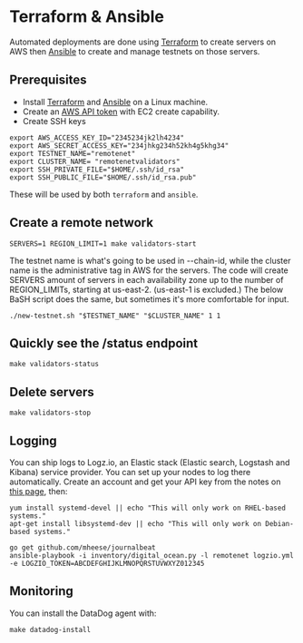 # Terraform & Ansible

Automated deployments are done using [Terraform](https://www.terraform.io/) to create servers on AWS then
[Ansible](http://www.ansible.com/) to create and manage testnets on those servers.

## Prerequisites

- Install [Terraform](https://www.terraform.io/downloads.html) and [Ansible](http://docs.ansible.com/ansible/latest/installation_guide/intro_installation.html) on a Linux machine.
- Create an [AWS API token](https://docs.aws.amazon.com/general/latest/gr/managing-aws-access-keys.html) with EC2 create capability.
- Create SSH keys

```
export AWS_ACCESS_KEY_ID="2345234jk2lh4234"
export AWS_SECRET_ACCESS_KEY="234jhkg234h52kh4g5khg34"
export TESTNET_NAME="remotenet"
export CLUSTER_NAME= "remotenetvalidators"
export SSH_PRIVATE_FILE="$HOME/.ssh/id_rsa"
export SSH_PUBLIC_FILE="$HOME/.ssh/id_rsa.pub"
```

These will be used by both `terraform` and `ansible`.

## Create a remote network

```
SERVERS=1 REGION_LIMIT=1 make validators-start
```

The testnet name is what's going to be used in --chain-id, while the cluster name is the administrative tag in AWS for the servers. The code will create SERVERS amount of servers in each availability zone up to the number of REGION_LIMITs, starting at us-east-2. (us-east-1 is excluded.) The below BaSH script does the same, but sometimes it's more comfortable for input.

```
./new-testnet.sh "$TESTNET_NAME" "$CLUSTER_NAME" 1 1
```

## Quickly see the /status endpoint

```
make validators-status
```

## Delete servers

```
make validators-stop
```

## Logging

You can ship logs to Logz.io, an Elastic stack (Elastic search, Logstash and Kibana) service provider. You can set up your nodes to log there automatically. Create an account and get your API key from the notes on [this page](https://app.logz.io/#/dashboard/data-sources/Filebeat), then:

```
yum install systemd-devel || echo "This will only work on RHEL-based systems."
apt-get install libsystemd-dev || echo "This will only work on Debian-based systems."

go get github.com/mheese/journalbeat
ansible-playbook -i inventory/digital_ocean.py -l remotenet logzio.yml -e LOGZIO_TOKEN=ABCDEFGHIJKLMNOPQRSTUVWXYZ012345
```

## Monitoring

You can install the DataDog agent with:

```
make datadog-install
```
